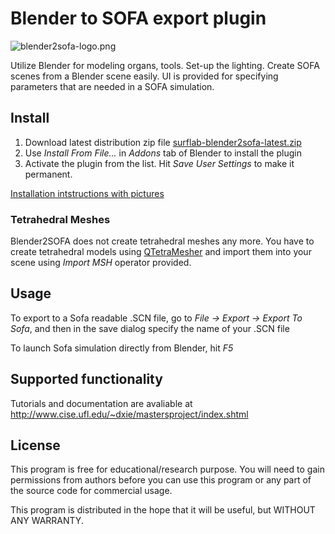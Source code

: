 # Blender to SOFA export plugin

![blender2sofa-logo.png](https://bitbucket.org/repo/Ayy6LE/images/4037932839-blender2sofa-logo.png)

Utilize Blender for modeling organs, tools. Set-up the lighting. Create 
SOFA scenes from a Blender scene easily. UI is provided for specifying
parameters that are needed in a SOFA simulation.

## Install
1. Download latest distribution zip file [surflab-blender2sofa-latest.zip](https://bitbucket.org/surflab/blender2sofa/get/default.zip)
2. Use _Install From File..._ in _Addons_ tab of Blender to install the plugin
3. Activate the plugin from the list. Hit _Save User Settings_ to make it permanent.

[Installation intstructions with pictures](https://bitbucket.org/surflab/blender2sofa/wiki/Install)

### Tetrahedral Meshes
Blender2SOFA does not create tetrahedral meshes any more. You have to create
tetrahedral models using [QTetraMesher](http://qtm.dennis2society.de/) and import
them into your scene using _Import MSH_ operator provided.

## Usage
To export to a Sofa readable .SCN file, go to _File -> Export -> Export To Sofa_, and then in the save dialog
specify the name of your .SCN file

To launch Sofa simulation directly from Blender, hit _F5_

## Supported functionality
Tutorials and documentation are avaliable at http://www.cise.ufl.edu/~dxie/mastersproject/index.shtml

## License
This program is free for educational/research purpose.
You will need to gain permissions from authors before you
can use this program or any part of the source code for 
commercial usage.

This program is distributed in the hope that it will be useful,
but WITHOUT ANY WARRANTY.

